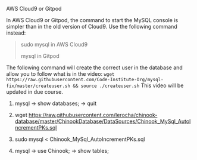 AWS Cloud9 or Gitpod

In AWS Cloud9 or Gitpod, the command to start the MySQL console is simpler than in the old version of Cloud9. Use the following command instead:
> sudo mysql in AWS Cloud9
>
> mysql in Gitpod
>
The following command will create the correct user in the database and allow you to follow what is in the video:
`wget https://raw.githubusercontent.com/Code-Institute-Org/mysql-fix/master/createuser.sh && source ./createuser.sh`
This video will be updated in due course.

1. mysql -> show databases; -> quit

2. wget https://raw.githubusercontent.com/lerocha/chinook-database/master/ChinookDatabase/DataSources/Chinook_MySql_AutoIncrementPKs.sql

3. sudo mysql < Chinook_MySql_AutoIncrementPKs.sql

4. mysql -> use Chinook; -> show tables;